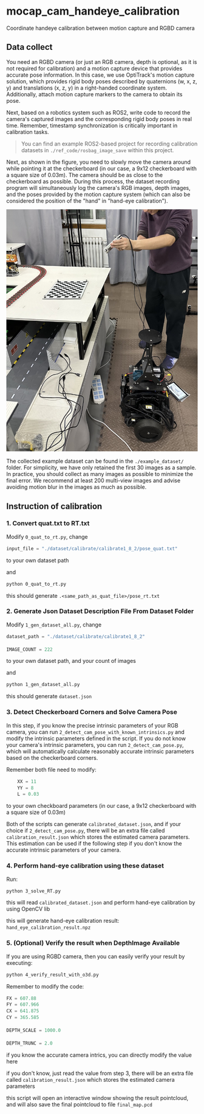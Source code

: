 # mocap_cam_handeye_calibration

Coordinate handeye calibration between motion capture and RGBD camera

## Data collect

You need an RGBD camera (or just an RGB camera, depth is optional, as it is not required for calibration) and a motion capture device that provides accurate pose information. In this case, we use OptiTrack's motion capture solution, which provides rigid body poses described by quaternions (w, x, z, y) and translations (x, z, y) in a right-handed coordinate system. Additionally, attach motion capture markers to the camera to obtain its pose.

Next, based on a robotics system such as ROS2, write code to record the camera's captured images and the corresponding rigid body poses in real time. Remember, timestamp synchronization is critically important in calibration tasks.

> You can find an example ROS2-based project for recording calibration datasets in `./ref_code/rosbag_image_save` within this project.

Next, as shown in the figure, you need to slowly move the camera around while pointing it at the checkerboard (in our case, a 9x12 checkerboard with a square size of 0.03m). The camera should be as close to the checkerboard as possible. During this process, the dataset recording program will simultaneously log the camera's RGB images, depth images, and the poses provided by the motion capture system (which can also be considered the position of the "hand" in "hand-eye calibration").

![./img/data_collect.png](./img/data_collect.png)

The collected example dataset can be found in the `./example_dataset/` folder. For simplicity, we have only retained the first 30 images as a sample. In practice, you should collect as many images as possible to minimize the final error. We recommend at least 200 multi-view images and advise avoiding motion blur in the images as much as possible.

## Instruction of calibration

### 1. Convert quat.txt to RT.txt

Modify `0_quat_to_rt.py`, change 

```python
input_file = "./dataset/calibrate/calibrate1_8_2/pose_quat.txt"
```
to your own dataset path

and

```bash
python 0_quat_to_rt.py
```

this should generate `.<same_path_as_quat_file>/pose_rt.txt`

### 2. Generate Json Dataset Description File From Dataset Folder

Modify `1_gen_dataset_all.py`, change 

```python
dataset_path = "./dataset/calibrate/calibrate1_8_2"

IMAGE_COUNT = 222
```

to your own dataset path, and your count of images

and

```bash
python 1_gen_dataset_all.py
```

this should generate `dataset.json`

### 3. Detect Checkerboard Corners and Solve Camera Pose

In this step, if you know the precise intrinsic parameters of your RGB camera, you can run `2_detect_cam_pose_with_known_intrinsics.py` and modify the intrinsic parameters defined in the script. If you do not know your camera's intrinsic parameters, you can run `2_detect_cam_pose.py`, which will automatically calculate reasonably accurate intrinsic parameters based on the checkerboard corners.

Remember both file need to modify:

```python
    XX = 11 
    YY = 8 
    L = 0.03
```

to your own checkboard parameters (in our case, a 9x12 checkerboard with a square size of 0.03m)

Both of the scripts can generate `calibrated_dataset.json`, and if your choice if `2_detect_cam_pose.py`, there will be an extra file called `calibration_result.json` which stores the estimated camera parameters. This estimation can be used if the following step if you don't know the accurate intrinsic parameters of your camera.

### 4. Perform hand-eye calibration using these dataset

Run:

```bash
python 3_solve_RT.py
```

this will read `calibrated_dataset.json` and perform hand-eye calibration by using OpenCV lib

this will generate hand-eye calibration result: `hand_eye_calibration_result.npz`

### 5. (Optional) Verify the result when DepthImage Available

If you are using RGBD camera, then you can easily verify your result by executing:

```bash
python 4_verify_result_with_o3d.py
```

Remember to modify the code:

```python
FX = 607.88
FY = 607.966
CX = 641.875
CY = 365.585

DEPTH_SCALE = 1000.0

DEPTH_TRUNC = 2.0
```

if you know the accurate camera intrics, you can directly modify the value here

if you don't know, just read the value from step 3, there will be an extra file called `calibration_result.json` which stores the estimated camera parameters

this script will open an interactive window showing the result pointcloud, and will also save the final pointcloud to file `final_map.pcd`

